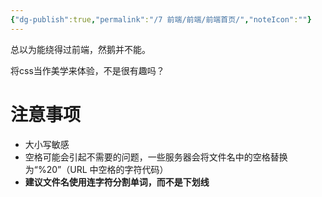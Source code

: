 ```yaml
---
{"dg-publish":true,"permalink":"/7 前端/前端/前端首页/","noteIcon":""}
---
```



总以为能绕得过前端，然鹅并不能。

将css当作美学来体验，不是很有趣吗？


# 注意事项

- 大小写敏感
- 空格可能会引起不需要的问题，一些服务器会将文件名中的空格替换为“%20”（URL 中空格的字符代码）
- **建议文件名使用连字符分割单词，而不是下划线**